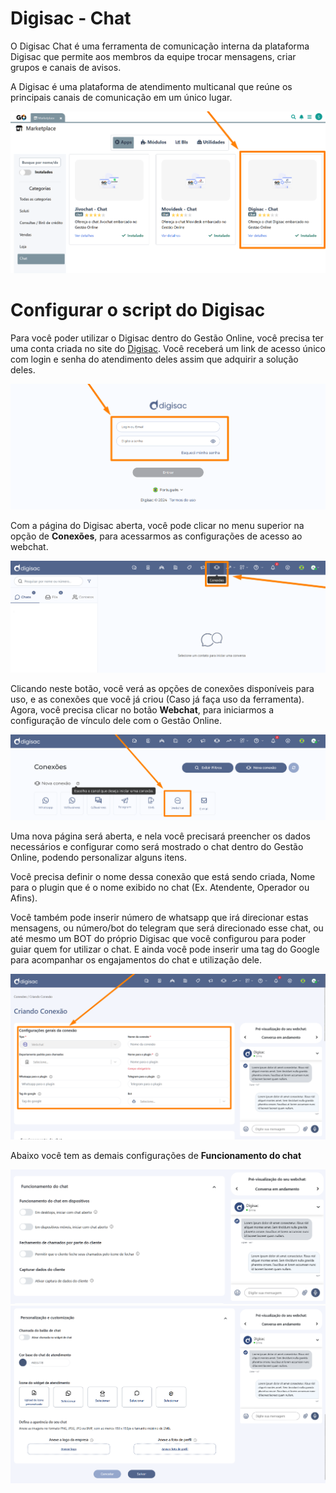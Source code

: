 # Digisac - Chat

O Digisac Chat é uma ferramenta de comunicação interna da plataforma Digisac que permite aos membros da equipe trocar mensagens, criar grupos e canais de avisos. 

A Digisac é uma plataforma de atendimento multicanal que reúne os principais canais de comunicação em um único lugar. 

![](/erp-v2/assets/marketplace/digisac_chat/extensao_digisac_chat_01.png)

# Configurar o script do Digisac

Para você poder utilizar o Digisac dentro do Gestão Online, você precisa ter uma conta criada no site do [Digisac](https://www.digisac.com.br/). Você receberá um link de acesso único com login e senha do atendimento deles assim que adquirir a solução deles.

![](/erp-v2/assets/marketplace/digisac_chat/extensao_digisac_chat_02.png)

Com a página do Digisac aberta, você pode clicar no menu superior na opção de **Conexões**, para acessarmos as configurações de acesso ao webchat.

![](/erp-v2/assets/marketplace/digisac_chat/extensao_digisac_chat_03.png)

Clicando neste botão, você verá as opções de conexões disponíveis para uso, e as conexões que você já criou (Caso já faça uso da ferramenta). Agora, você precisa clicar no botão **Webchat**, para iniciarmos a configuração de vínculo dele com o Gestão Online.

![](/erp-v2/assets/marketplace/digisac_chat/extensao_digisac_chat_04.png)

Uma nova página será aberta, e nela você precisará preencher os dados necessários e configurar como será mostrado o chat dentro do Gestão Online, podendo personalizar alguns itens.

Você precisa definir o nome dessa conexão que está sendo criada, Nome para o plugin que é o nome exibido no chat (Ex. Atendente, Operador ou Afins). 

Você também pode inserir número de whatsapp que irá direcionar estas mensagens, ou número/bot do telegram que será direcionado esse chat, ou até mesmo um BOT do próprio Digisac que você configurou para poder guiar quem for utilizar o chat. E ainda você pode inserir uma tag do Google para acompanhar os engajamentos do chat e utilização dele.

![](/erp-v2/assets/marketplace/digisac_chat/extensao_digisac_chat_05.png)

Abaixo você tem as demais configurações de **Funcionamento do chat**

![](/erp-v2/assets/marketplace/digisac_chat/extensao_digisac_chat_06.png)
![](/erp-v2/assets/marketplace/digisac_chat/extensao_digisac_chat_07.png)